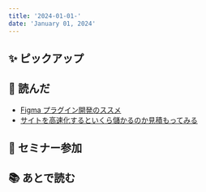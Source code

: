 ```yaml
---
title: '2024-01-01-'
date: 'January 01, 2024'
---
```


## ✨ ピックアップ

## 👀 読んだ

- [Figma プラグイン開発のススメ](https://speakerdeck.com/temoki/figmapuraguinkai-fa-nosusume)
- [サイトを高速化するといくら儲かるのか見積もってみる](https://qiita.com/miyanaga/items/1c6053be8bbaf6f2e177)

## 🚶 セミナー参加

## 📚 あとで読む
